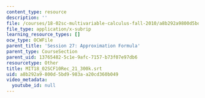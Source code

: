 ```yaml
---
content_type: resource
description: ''
file: /courses/18-02sc-multivariable-calculus-fall-2010/a8b292a9800d5bd9983aa20cd360b049_MIT18_02SCF10Rec_21_300k.vtt
file_type: application/x-subrip
learning_resource_types: []
ocw_type: OCWFile
parent_title: 'Session 27: Approximation Formula'
parent_type: CourseSection
parent_uid: 13765482-5c1e-9afc-7157-b73f07e97db6
resourcetype: Other
title: MIT18_02SCF10Rec_21_300k.srt
uid: a8b292a9-800d-5bd9-983a-a20cd360b049
video_metadata:
  youtube_id: null
---
```

